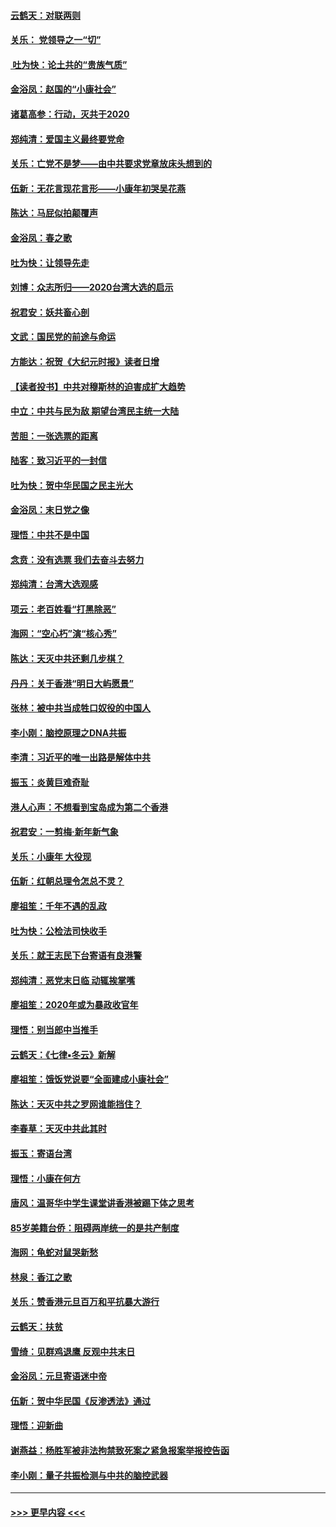 #### [云鹤天：对联两则](../pages/nsc993/n11805957.md?t=01201322) 
#### [关乐： 党领导之一“切”](../pages/nsc993/n11804505.md?t=01201322) 
#### [ 吐为快：论土共的“贵族气质”](../pages/nsc993/n11804490.md?t=01201322) 
#### [金浴凤：赵国的“小康社会”](../pages/nsc993/n11804452.md?t=01201322) 
#### [诸葛高参：行动，灭共于2020](../pages/nsc993/n11804120.md?t=01201322) 
#### [郑纯清：爱国主义最终要党命](../pages/nsc993/n11802197.md?t=01201322) 
#### [关乐：亡党不是梦——由中共要求党章放床头想到的](../pages/nsc993/n11802156.md?t=01201322) 
#### [伍新：无花言现花言形——小康年初哭吴花燕](../pages/nsc993/n11800044.md?t=01201322) 
#### [陈达：马屁似拍颠覆声](../pages/nsc993/n11800010.md?t=01201322) 
#### [金浴凤：春之歌](../pages/nsc993/n11797687.md?t=01201322) 
#### [吐为快：让领导先走](../pages/nsc993/n11797512.md?t=01201322) 
#### [刘博：众志所归——2020台湾大选的启示](../pages/nsc993/n11796878.md?t=01201322) 
#### [祝君安：妖共畜心剖](../pages/nsc993/n11794273.md?t=01201322) 
#### [文武：国民党的前途与命运](../pages/nsc993/n11794198.md?t=01201322) 
#### [方能达：祝贺《大纪元时报》读者日增](../pages/nsc993/n11793807.md?t=01201322) 
#### [【读者投书】中共对穆斯林的迫害成扩大趋势](../pages/nsc993/n11791371.md?t=01201322) 
#### [中立：中共与民为敌 期望台湾民主统一大陆](../pages/nsc993/n11790392.md?t=01201322) 
#### [苦胆：一张选票的距离](../pages/nsc993/n11788914.md?t=01201322) 
#### [陆客：致习近平的一封信](../pages/nsc993/n11788867.md?t=01201322) 
#### [吐为快：贺中华民国之民主光大](../pages/nsc993/n11788618.md?t=01201322) 
#### [金浴凤：末日党之像](../pages/nsc993/n11787475.md?t=01201322) 
#### [理悟：中共不是中国](../pages/nsc993/n11787463.md?t=01201322) 
#### [念贲：没有选票  我们去奋斗去努力](../pages/nsc993/n11787398.md?t=01201322) 
#### [郑纯清：台湾大选观感](../pages/nsc993/n11786210.md?t=01201322) 
#### [项云：老百姓看“打黑除恶”](../pages/nsc993/n11785398.md?t=01201322) 
#### [海网：“空心朽”演“核心秀”](../pages/nsc993/n11783874.md?t=01201322) 
#### [陈达：天灭中共还剩几步棋？](../pages/nsc993/n11783719.md?t=01201322) 
#### [丹丹：关于香港“明日大屿愿景”](../pages/nsc993/n11783273.md?t=01201322) 
#### [张林：被中共当成牲口奴役的中国人](../pages/nsc993/n11782397.md?t=01201322) 
#### [李小刚：脑控原理之DNA共振](../pages/nsc993/n11780962.md?t=01201322) 
#### [李清：习近平的唯一出路是解体中共](../pages/nsc993/n11780866.md?t=01201322) 
#### [振玉：炎黄巨难奇耻](../pages/nsc993/n11779632.md?t=01201322) 
#### [港人心声：不想看到宝岛成为第二个香港](../pages/nsc993/n11778817.md?t=01201322) 
#### [祝君安：一剪梅‧新年新气象](../pages/nsc993/n11776340.md?t=01201322) 
#### [关乐：小康年 大役现](../pages/nsc993/n11774213.md?t=01201322) 
#### [伍新：红朝总理令怎总不灵？](../pages/nsc993/n11770813.md?t=01201322) 
#### [廖祖笙：千年不遇的乱政](../pages/nsc993/n11770373.md?t=01201322) 
#### [吐为快：公检法司快收手](../pages/nsc993/n11770359.md?t=01201322) 
#### [关乐：就王志民下台寄语有良港警](../pages/nsc993/n11769903.md?t=01201322) 
#### [郑纯清：恶党末日临 动辄挨掌嘴](../pages/nsc993/n11769356.md?t=01201322) 
#### [廖祖笙：2020年或为暴政收官年](../pages/nsc993/n11768216.md?t=01201322) 
#### [理悟：别当郎中当推手](../pages/nsc993/n11768243.md?t=01201322) 
#### [云鹤天：《七律▪冬云》新解](../pages/nsc993/n11768204.md?t=01201322) 
#### [廖祖笙：饿饭党说要“全面建成小康社会”](../pages/nsc993/n11767482.md?t=01201322) 
#### [陈达：天灭中共之罗网谁能挡住？](../pages/nsc993/n11767465.md?t=01201322) 
#### [李春草：天灭中共此其时](../pages/nsc993/n11767452.md?t=01201322) 
#### [振玉：寄语台湾](../pages/nsc993/n11767432.md?t=01201322) 
#### [理悟：小康在何方](../pages/nsc993/n11767394.md?t=01201322) 
#### [唐风：温哥华中学生课堂讲香港被踢下体之思考](../pages/nsc993/n11766848.md?t=01201322) 
#### [85岁美籍台侨：阻碍两岸统一的是共产制度](../pages/nsc993/n11765043.md?t=01201322) 
#### [海网：龟蛇对鼠哭新愁](../pages/nsc993/n11764895.md?t=01201322) 
#### [林泉：香江之歌](../pages/nsc993/n11764415.md?t=01201322) 
#### [关乐：赞香港元旦百万和平抗暴大游行](../pages/nsc993/n11764382.md?t=01201322) 
#### [云鹤天：扶贫](../pages/nsc993/n11764245.md?t=01201322) 
#### [雪绮：见群鸡退鹰  反观中共末日](../pages/nsc993/n11762112.md?t=01201322) 
#### [金浴凤：元旦寄语迷中帝](../pages/nsc993/n11761788.md?t=01201322) 
#### [伍新：贺中华民国《反渗透法》通过](../pages/nsc993/n11761994.md?t=01201322) 
#### [理悟：迎新曲](../pages/nsc993/n11761152.md?t=01201322) 
#### [谢燕益：杨胜军被非法拘禁致死案之紧急报案举报控告函](../pages/nsc993/n11756134.md?t=01201322) 
#### [李小刚：量子共振检测与中共的脑控武器](../pages/nsc993/n11754518.md?t=01201322) 

----
#### [ >>> 更早内容 <<< ](../indexes/nsc993-earlier.md)

